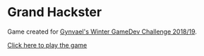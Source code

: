 # Grand Hackster

Game created for [Gynvael's Winter GameDev Challenge 2018/19](https://gynvael.coldwind.pl/?lang=en&id=697). 

[Click here to play the game](http://lab.morszczyzna.pl/gwgc2018/)
